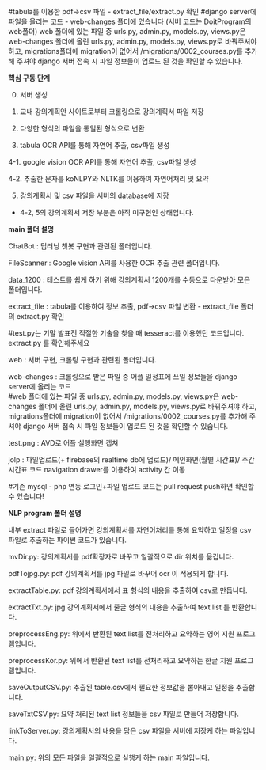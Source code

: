 #tabula를 이용한 pdf->csv 파일 - extract_file/extract.py 확인
#django server에 파일을 올리는 코드  - web-changes 폴더에 있습니다 (서버 코드는 DoitProgram의 web폴더)
web 폴더에 있는 파일 중 urls.py, admin.py, models.py, views.py은 web-changes 폴더에 올린 urls.py, admin.py, models.py, views.py로 바꿔주셔야 하고, migrations폴더에 migration이 없어서 /migrations/0002_courses.py를 추가해 주셔야 
django 서버 접속 시 파일 정보들이 업로드 된 것을 확인할 수 있습니다.


**핵심 구동 단계**

0. 서버 생성

1. 교내 강의계획안 사이트로부터 크롤링으로 강의계획서 파일 저장

2. 다양한 형식의 파일을 통일된 형식으로 변환

3. tabula OCR API를 통해 자연어 추출, csv파일 생성

4-1. google vision OCR API를 통해 자연어 추출, csv파일 생성

4-2. 추출한 문자를 koNLPY와 NLTK를 이용하여 자연어처리 및 요약

5. 강의계획서 및 csv 파일을 서버의 database에 저장

* 4-2, 5의 강의계획서 저장 부분은 아직 미구현인 상태입니다.


**main 폴더 설명**

ChatBot : 딥러닝 챗봇 구현과 관련된 폴더입니다.

FileScanner : Google vision API를 사용한 OCR 추출 관련 폴더입니다. 

data_1200 : 테스트를 쉽게 하기 위해 강의계획서 1200개를 수동으로 다운받아 모은 폴더입니다.

extract_file : tabula를 이용하여 정보 추출, pdf->csv 파일 변환 - extract_file 폴더의 extract.py 확인

#test.py는 기말 발표전 적절한 기술을 찾을 때 tesseract를 이용했던 코드입니다. extract.py 를 확인해주세요

web : 서버 구현, 크롤링 구현과 관련된 폴더입니다.

web-changes : 크롤링으로 받은 파일 중 어플 일정표에 쓰일 정보들을 django server에 올리는 코드  
#web 폴더에 있는 파일 중 urls.py, admin.py, models.py, views.py은 web-changes 폴더에 올린 
urls.py, admin.py, models.py, views.py로 바꿔주셔야 하고, migrations폴더에 migration이 없어서 /migrations/0002_courses.py를 추가해 주셔야 django 서버 접속 시 파일 정보들이 업로드 된 것을 확인할 수 있습니다.

test.png : AVD로 어플 실행화면 캡쳐

jolp : 파일업로드(+ firebase의 realtime db에 업로드)/ 메인화면(월별 시간표)/ 주간 시간표 코드 
       navigation drawer를 이용하여 activity 간 이동 

#기존 mysql - php 연동 로그인+파일 업로드 코드는 pull request push하면 확인할 수 있습니다!


**NLP program 폴더 설명**

내부 extract 파일로 들어가면 강의계획서를 자연어처리를 통해 요약하고 일정을 csv 파일로 추출하는 파이썬 코드가 있습니다.

mvDir.py: 강의계획서를 pdf확장자로 바꾸고 일괄적으로 dir 위치를 옮깁니다.

pdfTojpg.py: pdf 강의계획서를 jpg 파일로 바꾸어 ocr 이 적용되게 합니다.

extractTable.py: pdf 강의계획서에서 표 형식의 내용을 추출하여 csv로 만듭니다.

extractTxt.py: jpg 강의계획서에서 줄글 형식의 내용을 추출하여 text list 를 반환합니다.

preprocessEng.py: 위에서 반환된 text list를 전처리하고 요약하는 영어 지원 프로그램입니다.

preprocessKor.py: 위에서 반환된 text list를 전처리하고 요약하는 한글 지원 프로그램입니다.

saveOutputCSV.py: 추출된 table.csv에서 필요한 정보값을 뽑아내고 일정을 추출합니다.

saveTxtCSV.py: 요약 처리된 text list 정보들을 csv 파일로 만들어 저장합니다.

linkToServer.py: 강의계획서의 내용을 담은 csv 파일을 서버에 저장케 하는 파일입니다.

main.py: 위의 모든 파일을 일괄적으로 실행케 하는 main 파일입니다.
